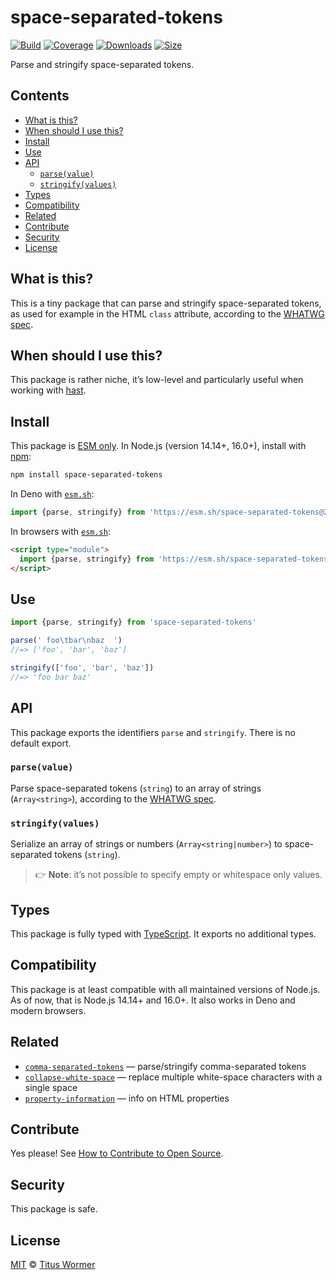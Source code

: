 # space-separated-tokens

[![Build][build-badge]][build]
[![Coverage][coverage-badge]][coverage]
[![Downloads][downloads-badge]][downloads]
[![Size][size-badge]][size]

Parse and stringify space-separated tokens.

## Contents

*   [What is this?](readme.md##what-is-this)
*   [When should I use this?](readme.md##when-should-i-use-this)
*   [Install](readme.md##install)
*   [Use](readme.md##use)
*   [API](readme.md##api)
    *   [`parse(value)`](#parsevalue)
    *   [`stringify(values)`](#stringifyvalues)
*   [Types](readme.md##types)
*   [Compatibility](readme.md##compatibility)
*   [Related](readme.md##related)
*   [Contribute](readme.md##contribute)
*   [Security](readme.md##security)
*   [License](readme.md##license)

## What is this?

This is a tiny package that can parse and stringify space-separated tokens, as
used for example in the HTML `class` attribute, according to the
[WHATWG spec][spec].

## When should I use this?

This package is rather niche, it’s low-level and particularly useful when
working with [hast][].

## Install

This package is [ESM only][esm].
In Node.js (version 14.14+, 16.0+), install with [npm][]:

```sh
npm install space-separated-tokens
```

In Deno with [`esm.sh`][esmsh]:

```js
import {parse, stringify} from 'https://esm.sh/space-separated-tokens@2'
```

In browsers with [`esm.sh`][esmsh]:

```html
<script type="module">
  import {parse, stringify} from 'https://esm.sh/space-separated-tokens@2?bundle'
</script>
```

## Use

```js
import {parse, stringify} from 'space-separated-tokens'

parse(' foo\tbar\nbaz  ')
//=> ['foo', 'bar', 'baz']

stringify(['foo', 'bar', 'baz'])
//=> 'foo bar baz'
```

## API

This package exports the identifiers `parse` and `stringify`.
There is no default export.

### `parse(value)`

Parse space-separated tokens (`string`) to an array of strings
(`Array<string>`), according to the [WHATWG spec][spec].

### `stringify(values)`

Serialize an array of strings or numbers (`Array<string|number>`) to
space-separated tokens (`string`).

> 👉 **Note**: it’s not possible to specify empty or whitespace only values.

## Types

This package is fully typed with [TypeScript][].
It exports no additional types.

## Compatibility

This package is at least compatible with all maintained versions of Node.js.
As of now, that is Node.js 14.14+ and 16.0+.
It also works in Deno and modern browsers.

## Related

*   [`comma-separated-tokens`](https://github.com/wooorm/comma-separated-tokens)
    — parse/stringify comma-separated tokens
*   [`collapse-white-space`](https://github.com/wooorm/collapse-white-space)
    — replace multiple white-space characters with a single space
*   [`property-information`](https://github.com/wooorm/property-information)
    — info on HTML properties

## Contribute

Yes please!
See [How to Contribute to Open Source][contribute].

## Security

This package is safe.

## License

[MIT][license] © [Titus Wormer][author]

<!-- Definition -->

[build-badge]: https://github.com/wooorm/space-separated-tokens/workflows/main/badge.svg

[build]: https://github.com/wooorm/space-separated-tokens/actions

[coverage-badge]: https://img.shields.io/codecov/c/github/wooorm/space-separated-tokens.svg

[coverage]: https://codecov.io/github/wooorm/space-separated-tokens

[downloads-badge]: https://img.shields.io/npm/dm/space-separated-tokens.svg

[downloads]: https://www.npmjs.com/package/space-separated-tokens

[size-badge]: https://img.shields.io/bundlephobia/minzip/space-separated-tokens.svg

[size]: https://bundlephobia.com/result?p=space-separated-tokens

[npm]: https://docs.npmjs.com/cli/install

[esm]: https://gist.github.com/sindresorhus/a39789f98801d908bbc7ff3ecc99d99c

[esmsh]: https://esm.sh

[typescript]: https://www.typescriptlang.org

[contribute]: https://opensource.guide/how-to-contribute/

[license]: license

[author]: https://wooorm.com

[spec]: https://html.spec.whatwg.org/multipage/common-microsyntaxes.html#space-separated-tokens

[hast]: https://github.com/syntax-tree/hast
